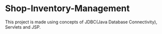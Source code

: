 # Shop-Inventory-Management
This project is made using concepts of JDBC(Java Database Connectivity), Servlets and JSP.
